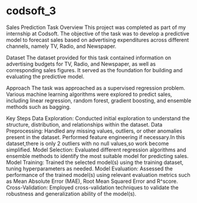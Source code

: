 # codsoft_3
Sales Prediction Task
Overview
This project was completed as part of my internship at Codsoft. The objective of the task was to develop a predictive model to forecast sales based on advertising expenditures across different channels, namely TV, Radio, and Newspaper.

Dataset
The dataset provided for this task contained information on advertising budgets for TV, Radio, and Newspaper, as well as corresponding sales figures. It served as the foundation for building and evaluating the predictive model.

Approach
The task was approached as a supervised regression problem. Various machine learning algorithms were explored to predict sales, including linear regression, random forest, gradient boosting, and ensemble methods such as bagging.

Key Steps
Data Exploration: Conducted initial exploration to understand the structure, distribution, and relationships within the dataset.
Data Preprocessing: Handled any missing values, outliers, or other anomalies present in the dataset. Performed feature engineering if necessary.In this dataset,there is only 2 outliers with no null values,so work become simplified.
Model Selection: Evaluated different regression algorithms and ensemble methods to identify the most suitable model for predicting sales.
Model Training: Trained the selected model(s) using the training dataset, tuning hyperparameters as needed.
Model Evaluation: Assessed the performance of the trained model(s) using relevant evaluation metrics such as Mean Absolute Error (MAE), Root Mean Squared Error and R^score.
Cross-Validation: Employed cross-validation techniques to validate the robustness and generalization ability of the model(s).
